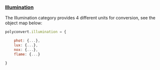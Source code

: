 ### [Illumination](https://gist.github.com/jgphilpott/76f16fe012a7d60125ead3d178f52c27)

The Illumination category provides 4 different units for conversion, see the object map below:

```js
polyconvert.illumination = {

    phot: {...},
    lux: {...},
    nox: {...},
    flame: {...}

}
```